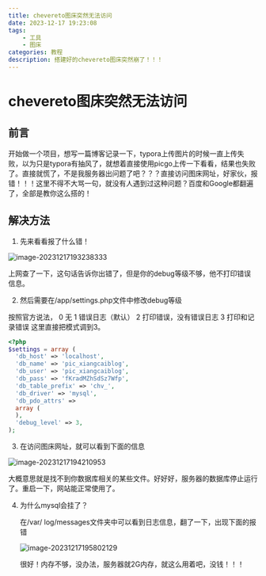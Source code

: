 ```yaml
---
title: chevereto图床突然无法访问
date: 2023-12-17 19:23:08
tags: 
	- 工具
	- 图床
categories: 教程
description: 搭建好的chevereto图床突然崩了！！！
---
```


# chevereto图床突然无法访问

## 前言

开始做一个项目，想写一篇博客记录一下，typora上传图片的时候一直上传失败，以为只是typora有抽风了，就想着直接使用picgo上传一下看看，结果也失败了。直接就慌了，不是我服务器出问题了吧？？？直接访问图床网址，好家伙，报错！！！这里不得不大骂一句，就没有人遇到过这种问题？百度和Google都翻遍了，全部是教你这么搭的！

## 解决方法

1. 先来看看报了什么错！

  ![image-20231217193238333](https://pic.xiangcaiblog.top/images/2023/12/17/202312171932365.png)

  上网查了一下，这句话告诉你出错了，但是你的debug等级不够，他不打印错误信息。

2. 然后需要在/app/settings.php文件中修改debug等级

  按照官方说法，
  0 无
  1 错误日志（默认）
  2 打印错误，没有错误日志
  3 打印和记录错误
  这里直接把模式调到3。

  ~~~PHP
  <?php
  $settings = array (
    'db_host' => 'localhost',
    'db_name' => 'pic_xiangcaiblog',
    'db_user' => 'pic_xiangcaiblog',
    'db_pass' => 'fKradMZhSdSz7Wfp',
    'db_table_prefix' => 'chv_',
    'db_driver' => 'mysql',
    'db_pdo_attrs' => 
    array (
    ),
    'debug_level' => 3,
  );
  ~~~

3. 在访问图床网址，就可以看到下面的信息

  ![image-20231217194210953](https://pic.xiangcaiblog.top/images/2023/12/17/202312171942999.png)

   大概意思就是找不到你数据库相关的某些文件。好好好，服务器的数据库停止运行了。重启一下，网站能正常使用了。

4. 为什么mysql会挂了？

	在/var/ log/messages文件夹中可以看到日志信息，翻了一下，出现下面的报错

	![image-20231217195802129](https://pic.xiangcaiblog.top/images/2023/12/17/202312171958158.png)

	很好！内存不够，没办法，服务器就2G内存，就这么用着吧，没钱！！！

	

	

